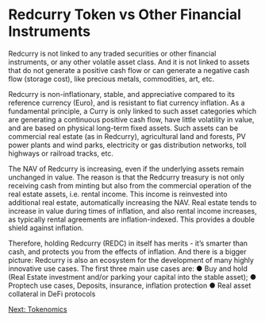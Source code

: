 # Redcurry Token vs Other Financial Instruments
Redcurry is not linked to any traded securities or other financial instruments, or any other volatile asset class. And it is not linked to assets that do not generate a positive cash flow or can generate a negative cash flow (storage cost), like precious metals, commodities, art, etc.
 
Redcurry is non-inflationary, stable, and appreciative compared to its reference currency (Euro), and is resistant to fiat currency inflation. As a fundamental principle, a Curry is only linked to such asset categories which are generating a continuous positive cash flow, have little volatility in value, and are based on physical long-term fixed assets. Such assets can be commercial real estate (as in Redcurry), agricultural land and forests, PV power plants and wind parks, electricity or gas distribution networks, toll highways or railroad tracks, etc.
 
The NAV of Redcurry is increasing, even if the underlying assets remain unchanged in value. The reason is that the Redcurry treasury is not only receiving cash from minting but also from the commercial operation of the real estate assets, i.e. rental income. This income is reinvested into additional real estate, automatically increasing the NAV. Real estate tends to increase in value during times of inflation, and also rental income increases, as typically rental agreements are inflation-indexed. This provides a double shield against inflation.
 
Therefore, holding Redcurry (REDC) in itself has merits - it’s smarter than cash, and protects you from the effects of inflation. And there is a bigger picture: Redcurry is also an ecosystem for the development of many highly innovative use cases. The first three main use cases are:
●  	Buy and hold (Real Estate investment and/or parking your capital into the stable asset); 
●  	Proptech use cases, Deposits, insurance, inflation protection
●  	Real asset collateral in DeFi protocols


[Next: Tokenomics](/asset/tokenomics/tokenomics.md)
